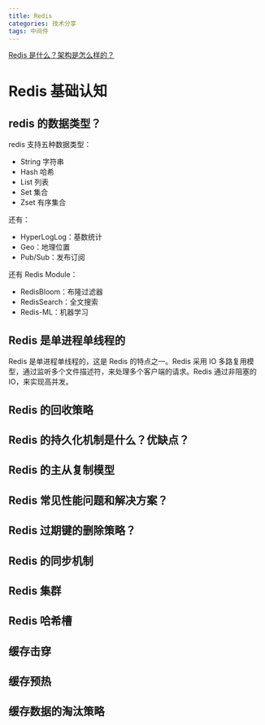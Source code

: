 ```yaml
---
title: Redis
categories: 技术分享
tags: 中间件
---
```

[Redis 是什么？架构是怎么样的？](https://golangguide.top/%E4%B8%AD%E9%97%B4%E4%BB%B6/redis/%E6%A0%B8%E5%BF%83%E7%9F%A5%E8%AF%86%E7%82%B9/redis%E6%98%AF%E4%BB%80%E4%B9%88.html)
# Redis 基础认知
## redis 的数据类型？
redis 支持五种数据类型：
- String 字符串
- Hash 哈希
- List 列表
- Set 集合
- Zset 有序集合

还有：
- HyperLogLog：基数统计
- Geo：地理位置
- Pub/Sub：发布订阅

还有 Redis Module：
- RedisBloom：布隆过滤器
- RedisSearch：全文搜索
- Redis-ML：机器学习

## Redis 是单进程单线程的
Redis 是单进程单线程的，这是 Redis 的特点之一。Redis 采用 IO 多路复用模型，通过监听多个文件描述符，来处理多个客户端的请求。Redis 通过非阻塞的 IO，来实现高并发。

## Redis 的回收策略

## Redis 的持久化机制是什么？优缺点？

## Redis 的主从复制模型

## Redis 常见性能问题和解决方案？

## Redis 过期键的删除策略？

## Redis 的同步机制

## Redis 集群

## Redis 哈希槽

## 缓存击穿

## 缓存预热

## 缓存数据的淘汰策略